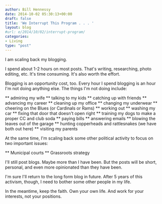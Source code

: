 ```yaml
---
author: Bill Hennessy
date: 2014-10-02 05:30:13+00:00
draft: false
title: 'We Interrupt This Program . . . '
layout: blog
#url: e/2014/10/02/interrupt-program/
categories:
- Living
type: "post"
---
```


I am scaling back my blogging.

I spend about 1-2 hours on most posts. That's writing, researching, photo editing, etc. It's time consuming. It's also worth the effort.

Blogging is an opportunity cost, too. Every hour I spend blogging is an hour I'm not doing anything else. The things I'm not doing include:




** admiring my wife
** talking to my kids
** catching up with friends
** advancing my career
** cleaning up my office
** changing my underwear
** cheering on the Blues (or Cardinals or Rams)
** working out
** washing my car
** fixing that door that doesn't open right
** training my dogs to make a proper CC and club soda
** paying bills
** answering emails
** blowing the leaves out of the garage
** hunting copperheads and rattlesnakes (we have both out here)
** visiting my parents


At the same time, I'm scaling back some other political activity to focus on two important issues:


** Municipal courts
** Grassroots strategy


I'll still post blogs. Maybe more than I have been. But the posts will be short, personal, and even more opinionated than they have been.

I'm sure I'll return to the long form blog in future. After 5 years of this activism, though, I need to bother some other people in my life.

In the meantime, keep the faith. Own your own life. And work for your interests, not your positions.

